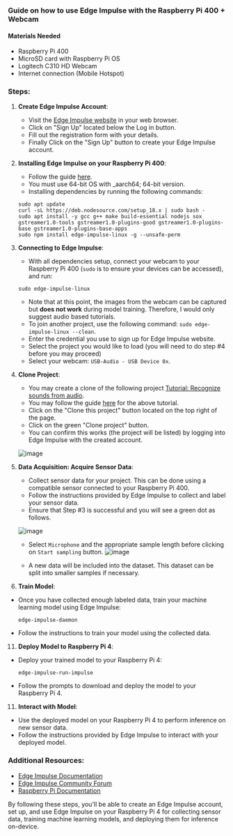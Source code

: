 ### Guide on how to use Edge Impulse with the Raspberry Pi 400 + Webcam

#### Materials Needed
- Raspberry Pi 400
- MicroSD card with Raspberry Pi OS
- Logitech C310 HD Webcam
- Internet connection (Mobile Hotspot)

### Steps:

1. **Create Edge Impulse Account**:
   - Visit the [Edge Impulse website](https://studio.edgeimpulse.com/login) in your web browser.
   - Click on "Sign Up" located below the Log in button.
   - Fill out the registration form with your details.
   - Finally Click on the "Sign Up" button to create your Edge Impulse account.

2. **Installing Edge Impulse on your Raspberry Pi 400**:
   - Follow the guide [here](https://docs.edgeimpulse.com/docs/development-platforms/officially-supported-cpu-gpu-targets/raspberry-pi-4).
   - You must use 64-bit OS with _aarch64; 64-bit version.
   - Installing dependencies by running the following commands:
    ```
    sudo apt update
    curl -sL https://deb.nodesource.com/setup_18.x | sudo bash -
    sudo apt install -y gcc g++ make build-essential nodejs sox gstreamer1.0-tools gstreamer1.0-plugins-good gstreamer1.0-plugins-base gstreamer1.0-plugins-base-apps
    sudo npm install edge-impulse-linux -g --unsafe-perm
    ```
     
3. **Connecting to Edge Impulse**:
   - With all dependencies setup, connect your webcam to your Raspberry Pi 400 (`sudo` is to ensure your devices can be accessed), and run:
   ```
   sudo edge-impulse-linux
   ```
   - Note that at this point, the images from the webcam can be captured but **does not work** during model training. Therefore, I would only suggest audio based tutorials.
   - To join another project, use the following command: `sudo edge-impulse-linux --clean`.
   - Enter the credential you use to sign up for Edge Impulse website.
   - Select the project you would like to load (you will need to do step #4 before you may proceed)
   - Select your webcam: `USB-Audio - USB Device 0x`.
  
4. **Clone Project**:
   - You may create a clone of the following project [Tutorial: Recognize sounds from audio](https://studio.edgeimpulse.com/studio/348213).
   - You may follow the guide [here](https://docs.edgeimpulse.com/docs/tutorials/end-to-end-tutorials/audio-classification) for the above tutorial.
   - Click on the "Clone this project" button located on the top right of the page.
   - Click on the green "Clone project" button.
   - You can confirm this works (the project will be listed) by logging into Edge Impulse with the created account.

   ![image](https://github.com/drfuzzi/INF2009_EdgeImpulse/assets/108112390/ce054cee-507c-4086-8f68-974af72cce9b)

5. **Data Acquisition: Acquire Sensor Data**:
   - Collect sensor data for your project. This can be done using a compatible sensor connected to your Raspberry Pi 400.
   - Follow the instructions provided by Edge Impulse to collect and label your sensor data.
   - Ensure that Step #3 is successful and you will see a green dot as follows.
  
   ![image](https://github.com/drfuzzi/INF2009_EdgeImpulse/assets/108112390/669ba1b6-95bd-46e2-b1a7-0de8aa0a5f74)

   - Select `Microphone` and the appropriate sample length before clicking on `Start sampling` button.
   ![image](https://github.com/drfuzzi/INF2009_EdgeImpulse/assets/108112390/4c0b94cb-1bc5-44f5-8bdc-3315d5ef6a84)

   - A new data will be included into the dataset. This dataset can be split into smaller samples if necessary.


10. **Train Model**:
   - Once you have collected enough labeled data, train your machine learning model using Edge Impulse:
     ```
     edge-impulse-daemon
     ```
   - Follow the instructions to train your model using the collected data.

11. **Deploy Model to Raspberry Pi 4**:
   - Deploy your trained model to your Raspberry Pi 4:
     ```
     edge-impulse-run-impulse
     ```
   - Follow the prompts to download and deploy the model to your Raspberry Pi 4.

11. **Interact with Model**:
   - Use the deployed model on your Raspberry Pi 4 to perform inference on new sensor data.
   - Follow the instructions provided by Edge Impulse to interact with your deployed model.

### Additional Resources:
- [Edge Impulse Documentation](https://docs.edgeimpulse.com/)
- [Edge Impulse Community Forum](https://forum.edgeimpulse.com/)
- [Raspberry Pi Documentation](https://www.raspberrypi.org/documentation/)

By following these steps, you'll be able to create an Edge Impulse account, set up, and use Edge Impulse on your Raspberry Pi 4 for collecting sensor data, training machine learning models, and deploying them for inference on-device.
